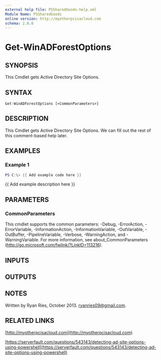 ```yaml
---
external help file: PSSharedGoods-help.xml
Module Name: PSSharedGoods
online version: http://myotherpcisacloud.com
schema: 2.0.0
---
```


# Get-WinADForestOptions

## SYNOPSIS
This Cmdlet gets Active Directory Site Options.

## SYNTAX

```
Get-WinADForestOptions [<CommonParameters>]
```

## DESCRIPTION
This Cmdlet gets Active Directory Site Options.
We can fill out the rest of this comment-based help later.

## EXAMPLES

### Example 1
```powershell
PS C:\> {{ Add example code here }}
```

{{ Add example description here }}

## PARAMETERS

### CommonParameters
This cmdlet supports the common parameters: -Debug, -ErrorAction, -ErrorVariable, -InformationAction, -InformationVariable, -OutVariable, -OutBuffer, -PipelineVariable, -Verbose, -WarningAction, and -WarningVariable. For more information, see about_CommonParameters (http://go.microsoft.com/fwlink/?LinkID=113216).

## INPUTS

## OUTPUTS

## NOTES
Written by Ryan Ries, October 2013.
ryanries09@gmail.com.

## RELATED LINKS

[http://myotherpcisacloud.com](http://myotherpcisacloud.com)

[https://serverfault.com/questions/543143/detecting-ad-site-options-using-powershell](https://serverfault.com/questions/543143/detecting-ad-site-options-using-powershell)

